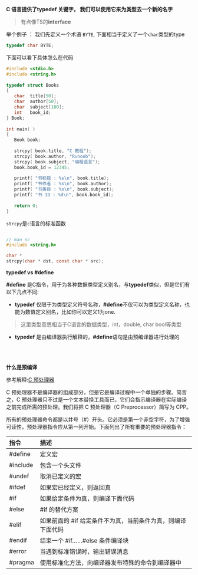  **C 语言提供了typedef 关键字， 我们可以使用它来为类型去一个新的名字**

> 有点像TS的**interface**

举个例子 ： 我们先定义一个术语 `BYTE`, 下面相当于定义了一个`char`类型的type
```c
typedef char BYTE;
```

下面可以看下具体怎么在代码

```c
#include <stdio.h>
#include <string.h>
 
typedef struct Books
{
   char  title[50];
   char  author[50];
   char  subject[100];
   int   book_id;
} Book;
 
int main( )
{
   Book book;
 
   strcpy( book.title, "C 教程");
   strcpy( book.author, "Runoob"); 
   strcpy( book.subject, "编程语言");
   book.book_id = 12345;
 
   printf( "书标题 : %s\n", book.title);
   printf( "书作者 : %s\n", book.author);
   printf( "书类目 : %s\n", book.subject);
   printf( "书 ID : %d\n", book.book_id);
 
   return 0;
}
```
`strcpy`是`c`语言的标准函数

```c

// man sc
#include <string.h>

char *
strcpy(char * dst, const char * src);
```

**typedef vs #define**


**#define** 是C指令，用于为各种数据类型定义别名，与**typedef**类似，但是它们有以下几点不同:
* **typedef** 仅限于为<font color=red></font>类型定义符号名称，**#define**不仅可以为类型定义名称，也能为数值定义别名，比如你可以定义1为one.
> 这里类型意思相当于C语言的数据类型，int，double, char bool等类型
* **typedef** 是由编译器执行解释的，**#define**语句是由预编译器进行处理的



<br>
<br>

**什么是预编译**

参考解释:[C 预处理器](https://www.runoob.com/cprogramming/c-preprocessors.html)

C 预处理器不是编译器的组成部分，但是它是编译过程中一个单独的步骤。简言之，C 预处理器只不过是一个文本替换工具而已，它们会指示编译器在实际编译之前完成所需的预处理。我们将把 C 预处理器（C Preprocessor）简写为 CPP。

所有的预处理器命令都是以井号（#）开头。它必须是第一个非空字符，为了增强可读性，预处理器指令应从第一列开始。下面列出了所有重要的预处理器指令：

| 指令 | 描述 |
| :-- | :-- |
| #define | 定义宏 |
| #include | 包含一个头文件 |
| #undef | 取消已定义的宏 |
| #ifdef | 如果宏已经定义，则返回真 |
| #if | 如果给定条件为真，则编译下面代码 |
| #else | #if 的替代方案 |
| #elif | 	如果前面的 #if 给定条件不为真，当前条件为真，则编译下面代码 |
| #endif | 结束一个 #if……#else 条件编译块 |
| #error | 当遇到标准错误时，输出错误消息 |
| #pragma | 使用标准化方法，向编译器发布特殊的命令到编译器中|



